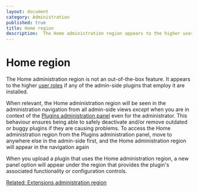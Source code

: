 ```yaml
---
layout: document
category: Administration
published: true
title: Home region
description:  The Home administration region appears to the higher user roles if any of the admin-side plugins that employ it are installed.
---
```


# Home region

The Home administration region is not an out-of-the-box feature. It appears to the higher [user roles](https://docs.textpattern.io/administration/user-roles-and-privileges) if any of the admin-side plugins that employ it are installed.

When relevant, the Home administration region will be seen in the administration navigation from all admin-side views *except* when you are in context of the [Plugins administration panel](https://docs.textpattern.io/administration/plugins-panel) even for the administrator. This behaviour ensures being able to safely deactivate and/or remove outdated or buggy plugins if they are causing problems. To access the Home administration region from the Plugins administration panel, move to anywhere else in the admin-side first, and the Home administration region will appear in the navigation again

When you upload a plugin that uses the Home administration region, a new panel option will appear under the region that provides the plugin's associated functionality or configuration controls.

[Related: Extensions administration region](https://docs.textpattern.io/administration/extensions-region)
